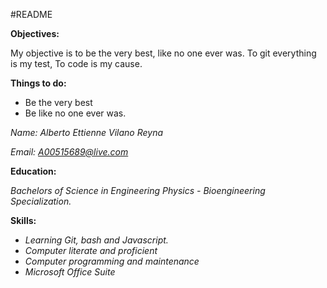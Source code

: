 #README

**Objectives:**

My objective is to be the very best, like no one ever was.
To git everything is my test, To code is my cause.

**Things to do:**
* Be the very best
* Be like no one ever was.

*Name: Alberto Ettienne Vilano Reyna*

*Email: A00515689@live.com*

**Education:**

*Bachelors of Science in Engineering Physics - Bioengineering Specialization.*

**Skills:**

* *Learning Git, bash and Javascript.*
* *Computer literate and proficient*
* *Computer programming and maintenance*
* *Microsoft Office Suite*
